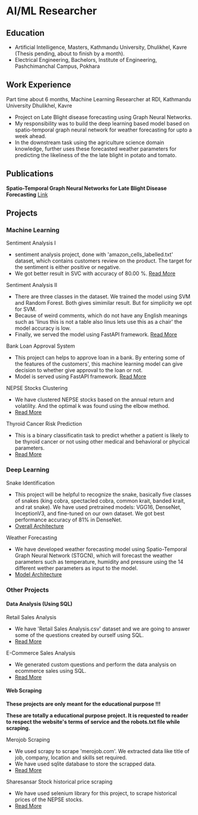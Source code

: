 # AI/ML Researcher

## Education
- Artificial Intelligence, Masters, Kathmandu University, Dhulikhel, Kavre (Thesis pending, about to finish by a month).
- Electrical Engineering, Bachelors, Institute of Engineering, Pashchimanchal Campus, Pokhara

## Work Experience
Part time about 6 months, Machine Learning Researcher at RDI, Kathmandu University Dhulikhel, Kavre
- Project on Late Blight disease forecasting using Graph Neural Networks.
- My responsibility was to build the deep learning based model based on spatio-temporal graph neural network for weather forecasting for upto a week ahead.
- In the downstream task using the agriculture science domain knowledge, further uses these forecasted weather parameters for predicting the likeliness of the the late blight in potato and tomato.

## Publications
**Spatio-Temporal Graph Neural Networks for Late Blight Disease Forecasting**
[Link](http://ijictdc.kasdc.or.kr/journal/article.php?code=92101&vol=9)

## Projects
### Machine Learning

Sentiment Analysis I
- sentiment analysis project, done with 'amazon_cells_labelled.txt' dataset, which contains customers review on the product. The target for the sentiment is either positive or negative.
- We got better result in SVC with accuracy of 80.00 %. [Read More](https://github.com/Baburam208/NLP-Projects/tree/main/sentiment%20analysis%20I)

Sentiment Analysis II
- There are three classes in the dataset. We trained the model using SVM and Random Forest. Both gives simimilar result. But for simplicity we opt for SVM.
- Because of weird comments, which do not have any English meanings such as 'linus this is not a table also linus lets use this as a chair' the model accuracy is low.
- Finally, we served the model using FastAPI framework. [Read More](https://github.com/Baburam208/NLP-Projects/tree/main/sentiment%20analysis%20II)

Bank Loan Approval System
- This project can helps to approve loan in a bank. By entering some of the features of the customers', this machine learning model can give decision to whether give approval to the loan or not.
- Model is served using FastAPI framework. [Read More](https://github.com/Baburam208/ML_Projects/tree/main/Bank%20Loan)

NEPSE Stocks Clustering
- We have clustered NEPSE stocks based on the annual return and volatility. And the optimal k was found using the elbow method.
- [Read More](https://github.com/Baburam208/ML_Projects/tree/main/KMeans%20Clustering)

Thyroid Cancer Risk Prediction
- This is a binary classificatin task to predict whether a patient is likely to be thyroid cancer or not using other medical and behavioral or phycical parameters.
- [Read More](https://github.com/Baburam208/ML_Projects/tree/main/Thyroid%20Cancer%20Risk%20Prediction)

### Deep Learning

Snake Identification
- This project will be helpful to recognize the snake, basically five classes of snakes (king cobra, spectacled cobra, common krait, banded krait, and rat snake). 
  We have used pretrained models: VGG16, DenseNet, InceptionV3, and fine-tuned on our own dataset. We got best performance accuracy of 81% in DenseNet.
- [Overall Architecture](https://baburam208.github.io/baburamchaudhary.github.io/images/Snake%20Classification%20Architecture%20Diagram.png)

Weather Forecasting
- We have developed weather forecasting model using Spatio-Temporal Graph Neural Network (STGCN), which will forecast the weather parameters such as temperature, humidity and pressure using the 14 different wether parameters as input to the model.
- [Model Architecture](https://baburam208.github.io/baburamchaudhary.github.io/images/Network%20Diagram.drawio.png)

### Other Projects

#### Data Analysis (Using SQL)

Retail Sales Analysis
- We have 'Retail Sales Analysis.csv' dataset and we are going to answer some of the questions created by ourself using SQL.
- [Read More](https://github.com/Baburam208/SQL/tree/main/Retail-Sales-Analysis)

E-Commerce Sales Analysis
- We generated custom questions and perform the data analysis on ecommerce sales using SQL.
- [Read More](https://github.com/Baburam208/SQL/tree/main/E-Commerce-Sales)

#### Web Scraping

**These projects are only meant for the educational purpose !!!**

**These are totally a educational purpose project. It is requested to reader to respect the website's terms of service and the robots.txt file while scraping.**

Merojob Scraping
- We used scrapy to scrape 'merojob.com'. We extracted data like title of job, company, location and skills set required. 
- We have used sqlite database to store the scrapped data.
- [Read More](https://github.com/Baburam208/Web-Crawling)

Sharesansar Stock historical price scraping

- We have used selenium library for this project, to scrape historical prices of the NEPSE stocks.
- [Read More](https://github.com/Baburam208/Scrapper/tree/main/ss%20scraping)
